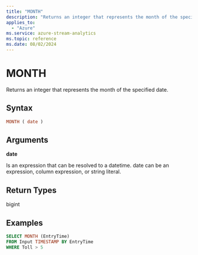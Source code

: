 ```yaml
---
title: "MONTH"
description: "Returns an integer that represents the month of the specified date."
applies_to: 
  - "Azure"
ms.service: azure-stream-analytics
ms.topic: reference
ms.date: 08/02/2024
---
```

# MONTH
  Returns an integer that represents the month of the specified date.  
  
 ## Syntax  
  
```SQL   
MONTH ( date )  
```  
  
## Arguments  
 **date**  
  
 Is an expression that can be resolved to a datetime. date can be an expression, column expression, or string literal.  
  
## Return Types  
 bigint  
  
## Examples  
  
```SQL  
SELECT MONTH (EntryTime)  
FROM Input TIMESTAMP BY EntryTime  
WHERE Toll > 5  
  
```  
  
  
